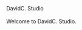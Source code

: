  <html>
	<head>DavidC. Studio</head>
	<body>
		<br>
		<br>
		Welcome to DavidC. Studio.
	</body> 
</html>